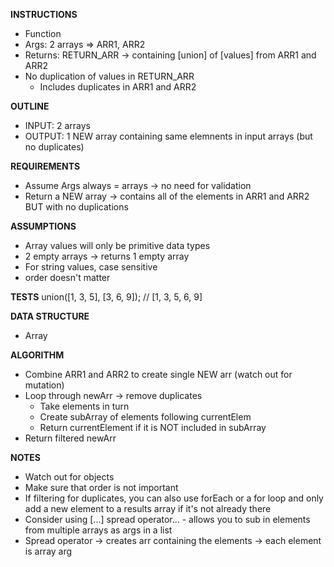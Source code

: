 **INSTRUCTIONS**
- Function
- Args: 2 arrays => ARR1, ARR2
- Returns: RETURN_ARR -> containing [union] of [values] from ARR1 and ARR2
- No duplication of values in RETURN_ARR
  - Includes duplicates in ARR1 and ARR2

**OUTLINE**
- INPUT: 2 arrays
- OUTPUT: 1 NEW array containing same elemnents in input arrays (but no duplicates)

**REQUIREMENTS**
- Assume Args always = arrays -> no need for validation
- Return a NEW array -> contains all of the elements in ARR1 and ARR2 BUT with no duplications

**ASSUMPTIONS**
- Array values will only be primitive data types
- 2 empty arrays -> returns 1 empty array
- For string values, case sensitive
- order doesn't matter

**TESTS**
union([1, 3, 5], [3, 6, 9]);    // [1, 3, 5, 6, 9]

**DATA STRUCTURE**
- Array

**ALGORITHM**
- Combine ARR1 and ARR2 to create single NEW arr (watch out for mutation)
- Loop through newArr -> remove duplicates
  - Take elements in turn
  - Create subArray of elements following currentElem
  - Return currentElement if it is NOT included in subArray
- Return filtered newArr

**NOTES**
- Watch out for objects
- Make sure that order is not important
- If filtering for duplicates, you can also use forEach or a for loop and only add a new element to a results array if it's not already there
- Consider using [...] spread operator... - allows you to sub in elements from multiple arrays as args in a list
- Spread operator -> creates arr containing the elements -> each element is array arg